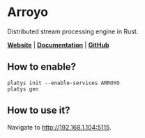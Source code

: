 # Arroyo

Distributed stream processing engine in Rust.

**[Website](https://www.arroyo.dev/)** | **[Documentation](https://doc.arroyo.dev/introduction)** | **[GitHub](https://github.com/ArroyoSystems/arroyo)**

## How to enable?

```
platys init --enable-services ARROYO
platys gen
```

## How to use it?

Navigate to <http://192.168.1.104:5115>.



